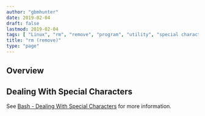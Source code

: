 ```yaml
---
author: "gbmhunter"
date: 2019-02-04
draft: false
lastmod: 2019-02-04
tags: [ "Linux", "rm", "remove", "program", "utility", "special characters", "UNIX" ]
title: "rm (remove)"
type: "page"
---
```


## Overview

## Dealing With Special Characters

See [Bash - Dealing With Special Characters](/programming/languages/bash) for more information.